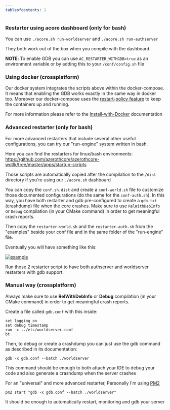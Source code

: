 ```yaml
---
tableofcontents: 1
---
```


### Restarter using acore dashboard (only for bash)

You can use `./acore.sh run-worldserver` and `./acore.sh run-authserver`

They both work out of the box when you compile with the dashboard.

**NOTE**: To enable GDB you can use `AC_RESTARTER_WITHGDB=true` as an environment variable or by adding this to your `/conf/config.sh` file

### Using docker (crossplatform)

Our docker system integrates the scripts above within the docker-compose. It means that enabling the GDB works exactly in the same way in docker too.
Moreover our docker-compose uses the [restart-policy feature](https://docs.docker.com/config/containers/start-containers-automatically/) to keep the containers up and running.

For more information please refer to the [Install-with-Docker](Install-with-Docker.md) documentation

### Advanced restarter (only for bash)

For more advanced restarters that include several other useful configurations, you can try our "run-engine" system written in bash.

Here you can find the restarters for linux/bash environments: https://github.com/azerothcore/azerothcore-wotlk/tree/master/apps/startup-scripts

Those scripts are automatically copied after the compilation to the `/dist` directory if you're using our `./acore.sh` dashboard

You can copy the `conf.sh.dist` and create a `conf-world.sh` file to customize those documented configurations (do the same for the `conf-auth.sh`). In this way, you have both restarter and gdb pre-configured to create a `gdb.txt` (crashdump) file when the core crashes. Make sure to use `RelWithDebInfo` or `Debug` compilation (in your CMake command) in order to get meaningful crash reports.

Then copy the `restarter-world.sh` and the `restarter-auth.sh` from the "examples" beside your conf file and in the same folder of the "run-engine" file.

Eventually you will have something like this:

[![example][1]][1]

Run those 2 restarter script to have both authserver and worldserver restarters with gdb support.


### Manual way (crossplatform)

Always make sure to use **RelWithDebInfo** or **Debug** compilation (in your CMake command) in order to get meaningful crash reports.

Create a file called `gdb.conf` with this inside:

    set logging on
    set debug timestamp
    run -c ../etc/worldserver.conf
    bt

Then, to debug or create a crashdump you can just use the gdb command as described in its documentation:

```
gdb -x gdb.conf --batch ./worldserver
```

This command should be enough to both attach your IDE to debug your code and also generate a crashdump when the server crashes

For an "universal" and more advanced restarter, Personally I'm using [PM2][2]

```
pm2 start "gdb -x gdb.conf --batch ./worldserver"
```

It should be enough to automatically restart, monitoring and gdb your server


  [1]: https://i.stack.imgur.com/EyIi7.png
  [2]: https://pm2.keymetrics.io/
